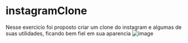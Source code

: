# instagramClone
Nesse exercicío foi proposto criar um clone do instagram e algumas de suas utilidades, ficando bem fiel em sua aparencia
![image](https://user-images.githubusercontent.com/110677755/197398338-483e7ef2-d8b1-4b80-99d5-ae8f55bb5997.png)

